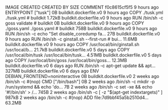 IMAGE CREATED CREATED BY SIZE COMMENT
f0c8615cf5f5 9 hours ago ENTRYPOINT ["tusk"] 0B buildkit.dockerfile.v0
<missing> 9 hours ago COPY ./tusk.yml ./tusk.yml # buildkit 1.72kB buildkit.dockerfile.v0
<missing> 9 hours ago RUN /bin/sh -c goss validate # buildkit 0B buildkit.dockerfile.v0
<missing> 9 hours ago COPY ./goss.yaml ./goss.yaml # buildkit 758B buildkit.dockerfile.v0
<missing> 9 hours ago RUN /bin/sh -c echo "Set disable_coredump fa… 27B buildkit.dockerfile.v0
<missing> 9 hours ago RUN /bin/sh -c ginstall.sh --first-run # bui… 11.6MB buildkit.dockerfile.v0
<missing> 9 hours ago COPY /usr/local/bin/ginstall.sh /usr/local/b… 21.7kB buildkit.dockerfile.v0
<missing> 5 days ago COPY /usr/local/bin/tusk /usr/local/bin/tusk… 4.51MB buildkit.dockerfile.v0
<missing> 5 days ago COPY /usr/local/bin/goss /usr/local/bin/goss… 12.3MB buildkit.dockerfile.v0
<missing> 6 days ago RUN /bin/sh -c apt-get update && apt… 327MB buildkit.dockerfile.v0
<missing> 6 days ago ENV DEBIAN_FRONTEND=noninteractive 0B buildkit.dockerfile.v0
<missing> 2 weeks ago /bin/sh -c #(nop) CMD ["/bin/bash"] 0B
<missing> 2 weeks ago /bin/sh -c mkdir -p /run/systemd && echo 'do… 7B
<missing> 2 weeks ago /bin/sh -c set -xe && echo '#!/bin/sh' > /… 745B
<missing> 2 weeks ago /bin/sh -c [ -z "$(apt-get indextargets)" ] 987kB
<missing> 2 weeks ago /bin/sh -c #(nop) ADD file:7d9bbf45a5b2510d4… 63.2MB
